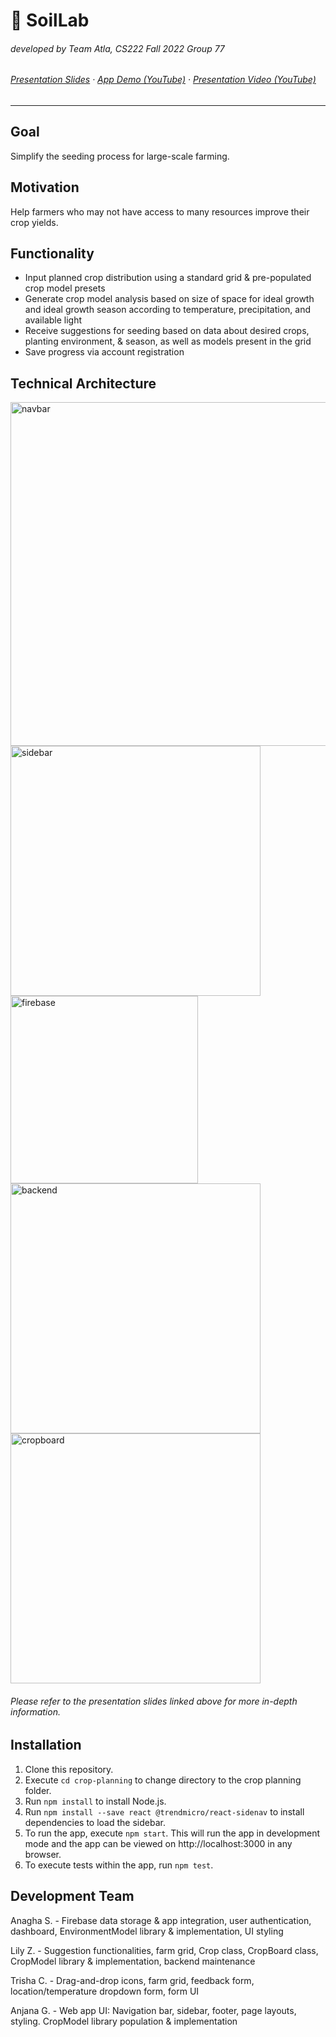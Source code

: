 # :seedling: SoilLab
###### developed by Team Atla, CS222 Fall 2022 Group 77
###### [Presentation Slides](https://bit.ly/team-atla-cs222) · [App Demo (YouTube)](https://www.youtube.com/watch?v=cA-NzZy-1nY) · [Presentation Video (YouTube)](https://youtu.be/CCxbg2uZWBI)
- - - 
## Goal
Simplify the seeding process for large-scale farming. 

## Motivation
Help farmers who may not have access to many resources improve their crop yields.

## Functionality
- Input planned crop distribution using a standard grid & pre-populated crop model presets
- Generate crop model analysis based on size of space for ideal growth and ideal growth season according to temperature, precipitation, and available light
- Receive suggestions for seeding based on data about desired crops, planting environment, & season, as well as models present in the grid
- Save progress via account registration

## Technical Architecture 
<img width="550" alt="navbar" src="https://user-images.githubusercontent.com/90294056/206100461-9d295925-8848-427a-84d1-37cbf4bce68c.png">
<img width="400" alt="sidebar" src="https://user-images.githubusercontent.com/90294056/206100478-29644cca-8013-4f8c-a0ff-595a96c0ba82.png">
<img width="300" alt="firebase" src="https://user-images.githubusercontent.com/90294056/206100499-235e4ded-6d04-48b3-878f-457956d295d7.png">
<img width="400" alt="backend" src="https://user-images.githubusercontent.com/90294056/206100714-79a3bb58-87e7-49a2-88dd-5f443b1b767d.png">
<img width="400" alt="cropboard" src="https://user-images.githubusercontent.com/90294056/206100832-b1e70a6f-b02c-42a4-953b-4a1caafee381.png">

###### Please refer to the presentation slides linked above for more in-depth information.
## Installation
1. Clone this repository.
2. Execute `cd crop-planning` to change directory to the crop planning folder.
3. Run `npm install` to install Node.js.
4. Run `npm install --save react @trendmicro/react-sidenav` to install dependencies to load the sidebar.
5. To run the app, execute `npm start`. This will run the app in development mode and the app can be viewed on http://localhost:3000 in any browser.
6. To execute tests within the app, run `npm test`.

## Development Team
Anagha S. - Firebase data storage & app integration, user authentication, dashboard, EnvironmentModel library & implementation, UI styling

Lily Z. - Suggestion functionalities, farm grid, Crop class, CropBoard class, CropModel library & implementation, backend maintenance

Trisha C. - Drag-and-drop icons, farm grid, feedback form, location/temperature dropdown form, form UI

Anjana G. - Web app UI: Navigation bar, sidebar, footer, page layouts, styling. CropModel library population & implementation
